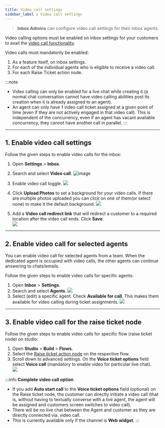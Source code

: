 ```yaml
---
title: Video call settings
sidebar_label : Video call settings
---
```


> **Inbox Admins** can configure video call settings for their inbox agents. 


Video calling options must be enabled on inbox settings for your customers to avail the [video call functionality](https://docs.yellow.ai/docs/platform_concepts/inbox/chats/videocall).  

Video calls must mandatorily be enabled:
1. As a feature itself, on inbox settings.
2. For each of the individual agents who is eligible to receive a video call. 
3. For each Raise Ticket action node.

:::note
- Video calling can only be enabled for a live chat while creating it (a normal chat conversation cannot have video calling abilities post its creation when it is already assigned to an agent).
- An agent can only have 1 video call ticket assigned at a given point of time (even if they are not actively engaged in that video call). This is independent of the concurrency, even if an agent has vacant available concurrency, they cannot have another call in parallel. 
:::

-----

## 1. Enable video call settings

Follow the given steps to enable video calls for the inbox: 

1. Open **Settings** > **Inbox**. 
2. Search and select **Video call**. 
    ![image](https://imgur.com/t2IrSrZ.png)

3. Enable video call toggle. 
    ![](https://i.imgur.com/PL7zj6S.jpg)
4. Click **Upload Photos** to set a background for your video calls.  If there are multiple photos uploaded you can click on one of them(or select none) to make it the default background. 
    ![](https://i.imgur.com/V2qFzNf.jpg)
5. Add a **Video call redirect link** that will redirect a customer to a required location after the video call ends. Click **Save**.   
    ![](https://i.imgur.com/ldMcgHG.png)

----

## 2. Enable video call for selected agents 

You can enable video call for selected agents from a team. When the dedicated agent is occupied with video calls, the other agents can continue answering to chats/emails.

Follow the given steps to enable video calls for specific agents:  

1. Open **Inbox** > **Settings**. 
2. Search and select **Agents**. 
    ![](https://i.imgur.com/yXJoPZs.jpg)
3. Select (edit) a specific agent. Check **Available for call**. This makes them available for video calling during ticket assignments. 
    ![](https://i.imgur.com/eJMbI5c.png)

---

## 3. Enable video call for the raise ticket node

Follow the given steps to enable video calls for specific flow (raise ticket node) on studio:  

1. Open **Studio** > **Build** > **Flows**.  
2. Select the [Raise ticket action node](https://docs.yellow.ai/docs/platform_concepts/studio/build/nodes/action-nodes#17-raise-ticket) on the respective flow.   
3. Scroll down to advanced settings. On the **Voice ticket options** field select **Voice call** (mandatory to enable video for particular live chat).   
    ![](https://i.imgur.com/5OuBB2P.png)

:::info 
**Complete video call option**

- If you add **Auto start call** to the **Voice ticket options** field (optional) on the Raise ticket node, the customer can directly initiate a video call (that is, without having to textually converse with a live agent, the agent will be assigned and customers screen switches to video call).
- There will be no live chat between the Agent and customer as they are directly connected via. video call. 
- This is currently available only if the channel is **Web widget**. 
:::

